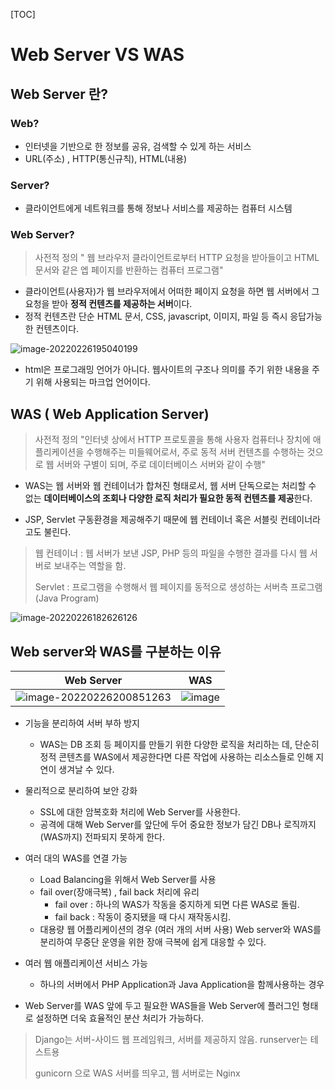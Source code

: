 [TOC]

# Web Server VS WAS

## Web Server 란?

### Web?

- 인터넷을 기반으로 한 정보를 공유, 검색할 수 있게 하는 서비스
- URL(주소) , HTTP(통신규칙), HTML(내용)

###  Server?

- 클라이언트에게 네트워크를 통해 정보나 서비스를 제공하는 컴퓨터 시스템

###  Web Server?

> 사전적 정의 " 웹 브라우저 클라이언트로부터 HTTP 요청을 받아들이고 HTML 문서와 같은 엡 페이지를 반환하는 컴퓨터 프로그램"

- 클라이언트(사용자)가 웹 브라우저에서 어떠한 페이지 요청을 하면 웹 서버에서 그 요청을 받아 **정적 컨텐츠를 제공하는 서버**이다. 
- 정적 컨텐츠란 단순 HTML 문서, CSS, javascript, 이미지, 파일 등 즉시 응답가능한 컨텐츠이다.

![image-20220226195040199](https://user-images.githubusercontent.com/87461672/155840975-cf40427d-b6b1-4f56-8f38-c2031f6b8f6f.png)

- html은 프로그래밍 언어가 아니다. 웹사이트의 구조나 의미를 주기 위한 내용을 주기 위해 사용되는 마크업 언어이다.



## WAS ( Web Application Server)

> 사전적 정의 "인터넷 상에서 HTTP 프로토콜을 통해 사용자 컴퓨터나 장치에 애플리케이션을 수행해주는 미들웨어로서, 주로 동적 서버 컨텐츠를 수행하는 것으로 웹 서버와 구별이 되며, 주로 데이터베이스 서버와 같이 수행"

- WAS는 웹 서버와 웹 컨테이너가 합쳐진 형태로서, 웹 서버 단독으로는 처리할 수 없는 **데이터베이스의 조회나 다양한 로직 처리가 필요한 동적 컨텐츠를 제공**한다.

- JSP, Servlet 구동환경을 제공해주기 때문에 웹 컨테이너 혹은 서블릿 컨테이너라고도 불린다.

> 웹 컨테이너 : 웹 서버가 보낸 JSP, PHP 등의 파일을 수행한 결과를 다시 웹 서버로 보내주는 역할을 함.
>
> Servlet : 프로그램을 수행해서 웹 페이지를 동적으로 생성하는 서버측 프로그램 (Java Program)

![image-20220226182626126](https://user-images.githubusercontent.com/87461672/155840991-f361a240-09e4-4eb6-b355-2a0910d4ae79.png)



## Web server와 WAS를 구분하는 이유

|                          Web Server                          |                             WAS                              |
| :----------------------------------------------------------: | :----------------------------------------------------------: |
| ![image-20220226200851263](https://user-images.githubusercontent.com/87461672/155840958-20357fbe-088f-46c6-850e-cc56f9ea4c28.png) | ![image](https://user-images.githubusercontent.com/87461672/155840927-8d4bd2b8-e412-4e72-b4d8-0cc7ecc6e372.png) |

- 기능을 분리하여 서버 부하 방지
  - WAS는 DB 조회 등 페이지를 만들기 위한 다양한 로직을 처리하는 데, 단순히 정적 콘텐츠를 WAS에서 제공한다면 다른 작업에 사용하는 리소스들로 인해 지연이 생겨날 수 있다.

- 물리적으로 분리하여 보안 강화
  - SSL에 대한 암복호화 처리에 Web Server를 사용한다.
  - 공격에 대해 Web Server를 앞단에 두어 중요한 정보가 담긴 DB나 로직까지 (WAS까지) 전파되지 못하게 한다.
- 여러 대의 WAS를 연결 가능
  - Load Balancing을 위해서 Web Server를 사용
  - fail over(장애극복) , fail back 처리에 유리
    - fail over : 하나의 WAS가 작동을 중지하게 되면 다른 WAS로 돌림.
    - fail back : 작동이 중지됐을 때 다시 재작동시킴.
  - 대용량 웹 어플리케이션의 경우 (여러 개의 서버 사용) Web server와 WAS를 분리하여 무중단 운영을 위한 장애 극복에 쉽게 대응할 수 있다.
- 여러 웹 애플리케이션 서비스 가능
  - 하나의 서버에서 PHP Application과 Java Application을 함께사용하는 경우 

- Web Server를 WAS 앞에 두고 필요한 WAS들을 Web Server에 플러그인 형태로 설정하면 더욱 효율적인 분산 처리가 가능하다.



> Django는 서버-사이드 웹 프레임워크, 서버를 제공하지 않음. runserver는 테스트용
>
> gunicorn 으로 WAS 서버를 띄우고, 웹 서버로는 Nginx

